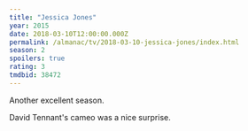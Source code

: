 ```yaml
---
title: "Jessica Jones"
year: 2015
date: 2018-03-10T12:00:00.000Z
permalink: /almanac/tv/2018-03-10-jessica-jones/index.html
season: 2
spoilers: true
rating: 3
tmdbid: 38472
---
```


Another excellent season.

David Tennant's cameo was a nice surprise.